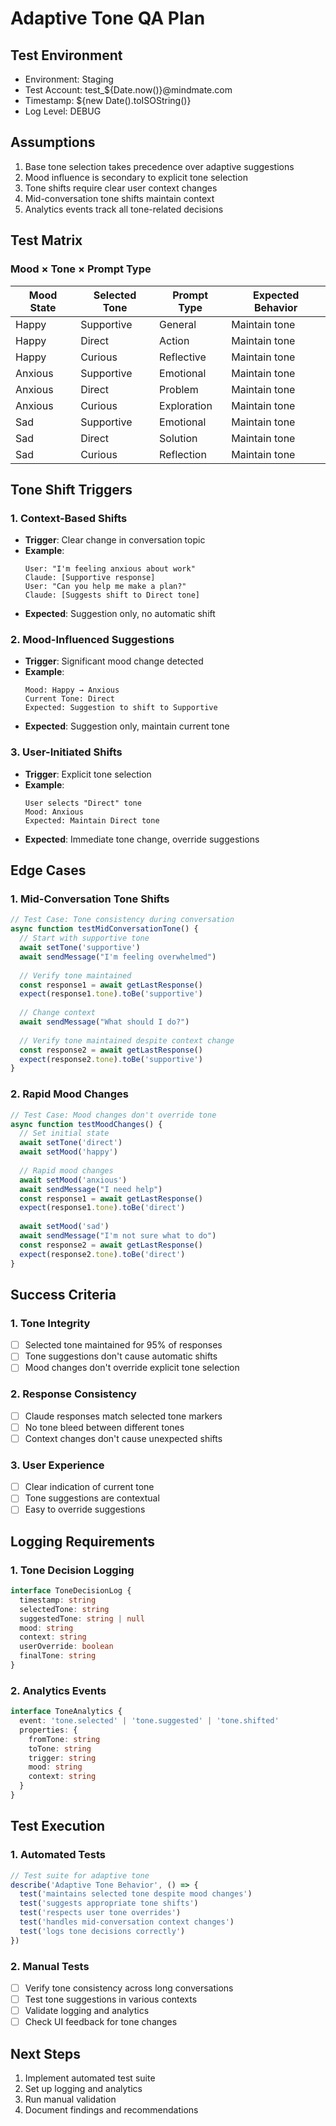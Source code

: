 # Adaptive Tone QA Plan

## Test Environment
- Environment: Staging
- Test Account: test_${Date.now()}@mindmate.com
- Timestamp: ${new Date().toISOString()}
- Log Level: DEBUG

## Assumptions
1. Base tone selection takes precedence over adaptive suggestions
2. Mood influence is secondary to explicit tone selection
3. Tone shifts require clear user context changes
4. Mid-conversation tone shifts maintain context
5. Analytics events track all tone-related decisions

## Test Matrix

### Mood × Tone × Prompt Type
| Mood State | Selected Tone | Prompt Type | Expected Behavior |
|------------|---------------|-------------|-------------------|
| Happy      | Supportive    | General     | Maintain tone     |
| Happy      | Direct        | Action      | Maintain tone     |
| Happy      | Curious       | Reflective  | Maintain tone     |
| Anxious    | Supportive    | Emotional   | Maintain tone     |
| Anxious    | Direct        | Problem     | Maintain tone     |
| Anxious    | Curious       | Exploration | Maintain tone     |
| Sad        | Supportive    | Emotional   | Maintain tone     |
| Sad        | Direct        | Solution    | Maintain tone     |
| Sad        | Curious       | Reflection  | Maintain tone     |

## Tone Shift Triggers

### 1. Context-Based Shifts
- **Trigger**: Clear change in conversation topic
- **Example**: 
  ```
  User: "I'm feeling anxious about work"
  Claude: [Supportive response]
  User: "Can you help me make a plan?"
  Claude: [Suggests shift to Direct tone]
  ```
- **Expected**: Suggestion only, no automatic shift

### 2. Mood-Influenced Suggestions
- **Trigger**: Significant mood change detected
- **Example**:
  ```
  Mood: Happy → Anxious
  Current Tone: Direct
  Expected: Suggestion to shift to Supportive
  ```
- **Expected**: Suggestion only, maintain current tone

### 3. User-Initiated Shifts
- **Trigger**: Explicit tone selection
- **Example**:
  ```
  User selects "Direct" tone
  Mood: Anxious
  Expected: Maintain Direct tone
  ```
- **Expected**: Immediate tone change, override suggestions

## Edge Cases

### 1. Mid-Conversation Tone Shifts
```typescript
// Test Case: Tone consistency during conversation
async function testMidConversationTone() {
  // Start with supportive tone
  await setTone('supportive')
  await sendMessage("I'm feeling overwhelmed")
  
  // Verify tone maintained
  const response1 = await getLastResponse()
  expect(response1.tone).toBe('supportive')
  
  // Change context
  await sendMessage("What should I do?")
  
  // Verify tone maintained despite context change
  const response2 = await getLastResponse()
  expect(response2.tone).toBe('supportive')
}
```

### 2. Rapid Mood Changes
```typescript
// Test Case: Mood changes don't override tone
async function testMoodChanges() {
  // Set initial state
  await setTone('direct')
  await setMood('happy')
  
  // Rapid mood changes
  await setMood('anxious')
  await sendMessage("I need help")
  const response1 = await getLastResponse()
  expect(response1.tone).toBe('direct')
  
  await setMood('sad')
  await sendMessage("I'm not sure what to do")
  const response2 = await getLastResponse()
  expect(response2.tone).toBe('direct')
}
```

## Success Criteria

### 1. Tone Integrity
- [ ] Selected tone maintained for 95% of responses
- [ ] Tone suggestions don't cause automatic shifts
- [ ] Mood changes don't override explicit tone selection

### 2. Response Consistency
- [ ] Claude responses match selected tone markers
- [ ] No tone bleed between different tones
- [ ] Context changes don't cause unexpected shifts

### 3. User Experience
- [ ] Clear indication of current tone
- [ ] Tone suggestions are contextual
- [ ] Easy to override suggestions

## Logging Requirements

### 1. Tone Decision Logging
```typescript
interface ToneDecisionLog {
  timestamp: string
  selectedTone: string
  suggestedTone: string | null
  mood: string
  context: string
  userOverride: boolean
  finalTone: string
}
```

### 2. Analytics Events
```typescript
interface ToneAnalytics {
  event: 'tone.selected' | 'tone.suggested' | 'tone.shifted'
  properties: {
    fromTone: string
    toTone: string
    trigger: string
    mood: string
    context: string
  }
}
```

## Test Execution

### 1. Automated Tests
```typescript
// Test suite for adaptive tone
describe('Adaptive Tone Behavior', () => {
  test('maintains selected tone despite mood changes')
  test('suggests appropriate tone shifts')
  test('respects user tone overrides')
  test('handles mid-conversation context changes')
  test('logs tone decisions correctly')
})
```

### 2. Manual Tests
- [ ] Verify tone consistency across long conversations
- [ ] Test tone suggestions in various contexts
- [ ] Validate logging and analytics
- [ ] Check UI feedback for tone changes

## Next Steps
1. Implement automated test suite
2. Set up logging and analytics
3. Run manual validation
4. Document findings and recommendations 
